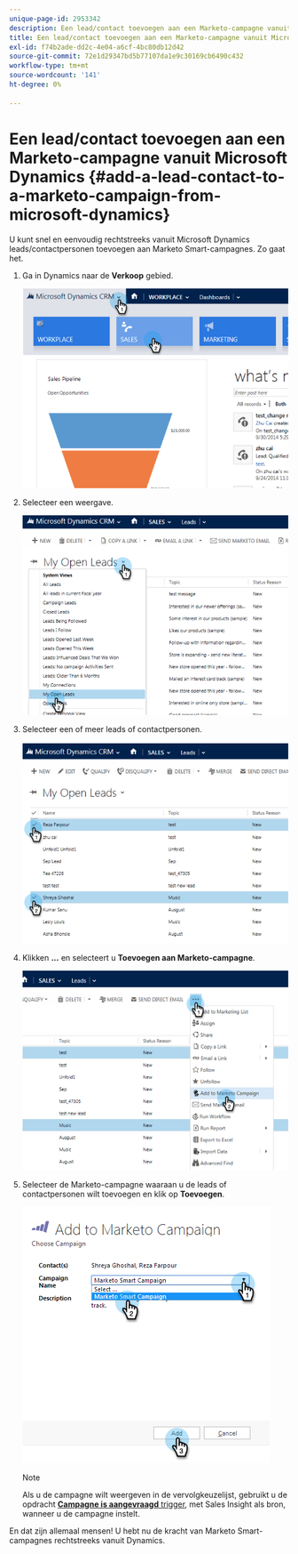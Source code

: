```yaml
---
unique-page-id: 2953342
description: Een lead/contact toevoegen aan een Marketo-campagne vanuit Microsoft Dynamics - Marketo Docs - Productdocumentatie
title: Een lead/contact toevoegen aan een Marketo-campagne vanuit Microsoft Dynamics
exl-id: f74b2ade-dd2c-4e04-a6cf-4bc80db12d42
source-git-commit: 72e1d29347bd5b77107da1e9c30169cb6490c432
workflow-type: tm+mt
source-wordcount: '141'
ht-degree: 0%

---
```


# Een lead/contact toevoegen aan een Marketo-campagne vanuit Microsoft Dynamics {#add-a-lead-contact-to-a-marketo-campaign-from-microsoft-dynamics}

U kunt snel en eenvoudig rechtstreeks vanuit Microsoft Dynamics leads/contactpersonen toevoegen aan Marketo Smart-campagnes. Zo gaat het.

1. Ga in Dynamics naar de **Verkoop** gebied.

   ![](assets/image2014-10-20-12-3a9-3a56.png)

1. Selecteer een weergave.

   ![](assets/image2014-10-20-12-3a10-3a6.png)

1. Selecteer een of meer leads of contactpersonen.

   ![](assets/image2014-10-20-12-3a10-3a19.png)

1. Klikken **...** en selecteert u **Toevoegen aan Marketo-campagne**.

   ![](assets/image2014-10-20-12-3a10-3a31.png)

1. Selecteer de Marketo-campagne waaraan u de leads of contactpersonen wilt toevoegen en klik op **Toevoegen**.

   ![](assets/image2014-10-20-12-3a10-3a42.png)

   >[!NOTE]
   >
   >Als u de campagne wilt weergeven in de vervolgkeuzelijst, gebruikt u de opdracht  [**Campagne is aangevraagd** trigger](/help/marketo/product-docs/core-marketo-concepts/smart-campaigns/using-smart-campaigns/setting-up-a-trigger-smart-campaign-for-sales-using-campaign-is-requested.md), met Sales Insight als bron, wanneer u de campagne instelt.

En dat zijn allemaal mensen! U hebt nu de kracht van Marketo Smart-campagnes rechtstreeks vanuit Dynamics.
